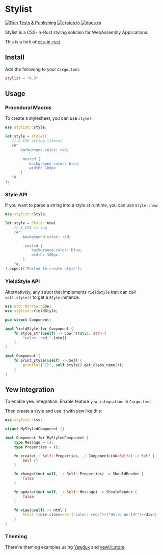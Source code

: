 # Stylist

[![Run Tests & Publishing](https://github.com/futursolo/stylist-rs/actions/workflows/everything.yml/badge.svg)](https://github.com/futursolo/stylist-rs/actions/workflows/everything.yml)
[![crates.io](https://img.shields.io/crates/v/stylist)](https://crates.io/crates/stylist)
[![docs.rs](https://docs.rs/stylist/badge.svg)](https://docs.rs/stylist/)

Stylist is a CSS-in-Rust styling solution for WebAssembly Applications.

This is a fork of [css-in-rust](https://github.com/lukidoescode/css-in-rust).

## Install

Add the following to your `Cargo.toml`:

```toml
stylist = "0.8"
```

## Usage

### Procedural Macros

To create a stylesheet, you can use `style!`:

```rust
use stylist::style;

let style = style!(
   // A CSS string literal
   r#"
       background-color: red;

       .nested {
           background-color: blue;
           width: 100px
       }
   "#
);
```
### Style API

If you want to parse a string into a style at runtime, you can use `Style::new`:

```rust
use stylist::Style;

let style = Style::new(
    // A CSS string
    r#"
        background-color: red;

        .nested {
            background-color: blue;
            width: 100px
        }
    "#,
).expect("Failed to create style");
```

### YieldStyle API

Alternatively, any struct that implements `YieldStyle` trait can call
`self.style()` to get a `Style` instance.

```rust
use std::borrow::Cow;
use stylist::YieldStyle;

pub struct Component;

impl YieldStyle for Component {
    fn style_str(&self) -> Cow<'static, str> {
        "color: red;".into()
    }
}

impl Component {
    fn print_style(&self) -> Self {
        println!("{}", self.style().get_class_name());
    }
}
```

## Yew Integration

To enable yew integration. Enable feature `yew_integration` in `Cargo.toml`.

Then create a style and use it with yew like this:

```rust
use stylist::css;

struct MyStyledComponent {}

impl Component for MyStyledComponent {
    type Message = ();
    type Properties = ();

    fn create(_: Self::Properties, _: ComponentLink<Self>) -> Self {
        Self {}
    }

    fn change(&mut self, _: Self::Properties) -> ShouldRender {
        false
    }

    fn update(&mut self, _: Self::Message) -> ShouldRender {
        false
    }

    fn view(&self) -> Html {
        html! {<div class=css!("color: red;")>{"Hello World!"}</div>}
    }
}
```

### Theming

There're theming examples using
[Yewdux](https://github.com/futursolo/stylist-rs/tree/master/examples/yew-theme-yewdux)
and [yewtil::store](https://github.com/futursolo/stylist-rs/tree/master/examples/yew-theme-agent).
